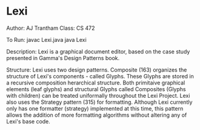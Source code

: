 # Lexi

Author: AJ Trantham
Class: CS 472

To Run: javac Lexi.java
        java Lexi
        
Description: Lexi is a graphical document editor, based on the case study presented
             in Gamma's Design Patterns book.
             
Structure: Lexi uses two design patterns. Composite (163) organizes the structure of Lexi's components - called Glyphs. These Glyphs
are stored in a recursive composition herarchical structure. Both primitaive graphical elements (leaf glyphs) and 
structural Glyphs called Composites (Glyphs with children) can be treated uniformally throughout the Lexi Project. 
Lexi also uses the Strategy pattern (315) for formatting. Although Lexi currently only has one formatter (strategy)
implemented at this time, this pattern allows the addition of more formatting algorithms without altering any of Lexi's
base code. 
